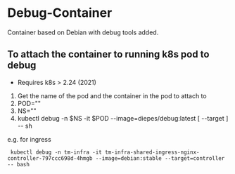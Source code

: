 # Debug-Container
Container based on Debian with debug tools added.


## To attach the container to running k8s pod to debug
 * Requires k8s > 2.24 (2021)

 1. Get the name of the pod and the container in the pod to attach to
 2. POD="<pod-name>"
 3. NS="<name-space>"
 4. kubectl debug -n $NS -it $POD --image=diepes/debug:latest [ --target <ContainerNameInPod> ] -- sh

 e.g. for ingress
 
     kubectl debug -n tm-infra -it tm-infra-shared-ingress-nginx-controller-797ccc698d-4hmgb --image=debian:stable --target=controller -- bash
     
